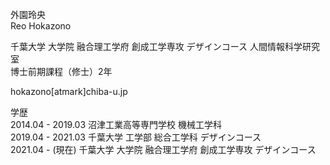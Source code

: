 外園玲央  
Reo Hokazono

千葉大学 大学院 融合理工学府 創成工学専攻 デザインコース 人間情報科学研究室  
博士前期課程（修士）2年

hokazono[atmark]chiba-u.jp

学歴  
2014.04 - 2019.03 沼津工業高等専門学校 機械工学科  
2019.04 - 2021.03 千葉大学 工学部 総合工学科 デザインコース  
2021.04 - (現在)     千葉大学 大学院 融合理工学府 創成工学専攻 デザインコース